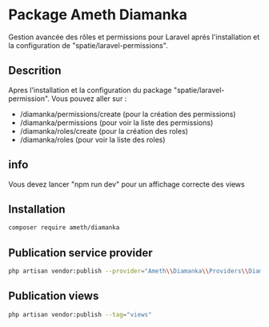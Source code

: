 # Package Ameth Diamanka

Gestion avancée des rôles et permissions pour Laravel aprés l'installation et la configuration de "spatie/laravel-permissions".

## Descrition

Apres l'installation et la configuration du package "spatie/laravel-permission".
Vous pouvez aller sur : 
-  /diamanka/permissions/create (pour la création des permissions)
-  /diamanka/permissions (pour voir la liste des permissions)
-  /diamanka/roles/create (pour la création des roles)
-  /diamanka/roles (pour voir la liste des roles)
## info
Vous devez lancer "npm run dev" pour un affichage correcte des views


## Installation
```bash
composer require ameth/diamanka

```
## Publication service provider
```bash
php artisan vendor:publish --provider="Ameth\\Diamanka\\Providers\\DiamankaServiceProvider"

```
## Publication views
```bash
php artisan vendor:publish --tag="views"


